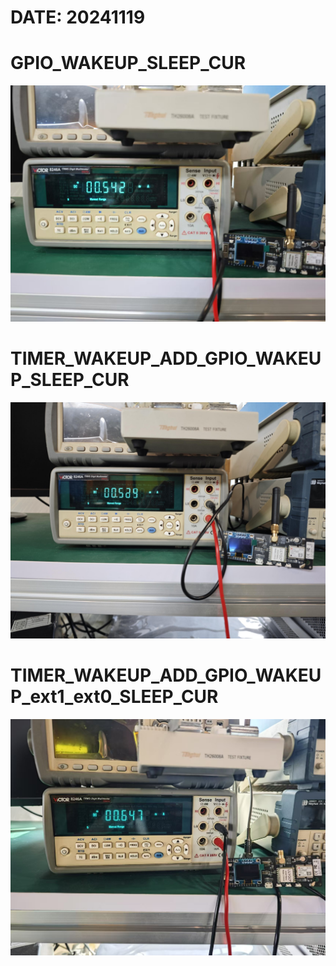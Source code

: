 # DATE: 20241119

# GPIO_WAKEUP_SLEEP_CUR

![](./images/GPIO_WAKEUP_SLEEP_CUR.jpg)

# TIMER_WAKEUP_ADD_GPIO_WAKEUP_SLEEP_CUR

![](./images/TIMER_WAKEUP_ADD_GPIO_WAKEUP_SLEEP_CUR.jpg)

# TIMER_WAKEUP_ADD_GPIO_WAKEUP_ext1_ext0_SLEEP_CUR

![](./images/TIMER_WAKEUP_ADD_GPIO_WAKEUP_ext1_ext0_SLEEP_CUR.jpg)

